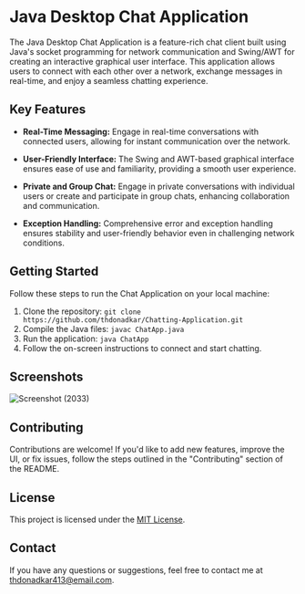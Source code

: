 # Java Desktop Chat Application

The Java Desktop Chat Application is a feature-rich chat client built using Java's socket programming for network communication and Swing/AWT for creating an interactive graphical user interface. This application allows users to connect with each other over a network, exchange messages in real-time, and enjoy a seamless chatting experience.

## Key Features

- **Real-Time Messaging:** Engage in real-time conversations with connected users, allowing for instant communication over the network.

- **User-Friendly Interface:** The Swing and AWT-based graphical interface ensures ease of use and familiarity, providing a smooth user experience.

- **Private and Group Chat:** Engage in private conversations with individual users or create and participate in group chats, enhancing collaboration and communication.

- **Exception Handling:** Comprehensive error and exception handling ensures stability and user-friendly behavior even in challenging network conditions.

## Getting Started

Follow these steps to run the Chat Application on your local machine:

1. Clone the repository: `git clone https://github.com/thdonadkar/Chatting-Application.git`
2. Compile the Java files: `javac ChatApp.java`
3. Run the application: `java ChatApp`
4. Follow the on-screen instructions to connect and start chatting.

## Screenshots

![Screenshot (2033)](https://github.com/thdonadkar/Chatting-Application/assets/72977141/cd65c5d7-df7f-4057-9ad0-a6195a5cef37)

## Contributing

Contributions are welcome! If you'd like to add new features, improve the UI, or fix issues, follow the steps outlined in the "Contributing" section of the README.

## License

This project is licensed under the [MIT License](LICENSE).

## Contact

If you have any questions or suggestions, feel free to contact me at thdonadkar413@email.com.
